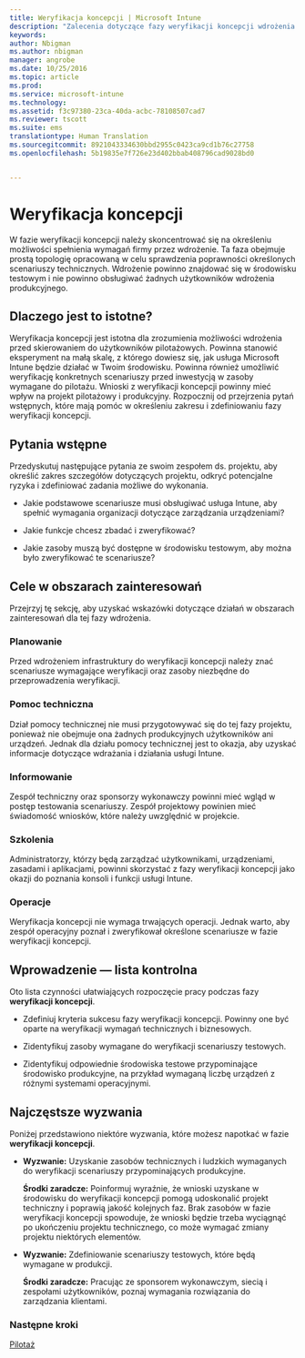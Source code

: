 ```yaml
---
title: Weryfikacja koncepcji | Microsoft Intune
description: "Zalecenia dotyczące fazy weryfikacji koncepcji wdrożenia usługi Intune."
keywords: 
author: Nbigman
ms.author: nbigman
manager: angrobe
ms.date: 10/25/2016
ms.topic: article
ms.prod: 
ms.service: microsoft-intune
ms.technology: 
ms.assetid: f3c97380-23ca-40da-acbc-78108507cad7
ms.reviewer: tscott
ms.suite: ems
translationtype: Human Translation
ms.sourcegitcommit: 8921043334630bbd2955c0423ca9cd1b76c27758
ms.openlocfilehash: 5b19835e7f726e23d402bbab408796cad9028bd0


---
```


# Weryfikacja koncepcji
W fazie weryfikacji koncepcji należy skoncentrować się na określeniu możliwości spełnienia wymagań firmy przez wdrożenie. Ta faza obejmuje prostą topologię opracowaną w celu sprawdzenia poprawności określonych scenariuszy technicznych.  Wdrożenie powinno znajdować się w środowisku testowym i nie powinno obsługiwać żadnych użytkowników wdrożenia produkcyjnego.

## Dlaczego jest to istotne?
Weryfikacja koncepcji jest istotna dla zrozumienia możliwości wdrożenia przed skierowaniem do użytkowników pilotażowych. Powinna stanowić eksperyment na małą skalę, z którego dowiesz się, jak usługa Microsoft Intune będzie działać w Twoim środowisku. Powinna również umożliwić weryfikację konkretnych scenariuszy przed inwestycją w zasoby wymagane do pilotażu. Wnioski z weryfikacji koncepcji powinny mieć wpływ na projekt pilotażowy i produkcyjny.
Rozpocznij od przejrzenia pytań wstępnych, które mają pomóc w określeniu zakresu i zdefiniowaniu fazy weryfikacji koncepcji.

## Pytania wstępne
Przedyskutuj następujące pytania ze swoim zespołem ds. projektu, aby określić zakres szczegółów dotyczących projektu, odkryć potencjalne ryzyka i zdefiniować zadania możliwe do wykonania.

-   Jakie podstawowe scenariusze musi obsługiwać usługa Intune, aby spełnić wymagania organizacji dotyczące zarządzania urządzeniami?

-   Jakie funkcje chcesz zbadać i zweryfikować?

-   Jakie zasoby muszą być dostępne w środowisku testowym, aby można było zweryfikować te scenariusze?

## Cele w obszarach zainteresowań
Przejrzyj tę sekcję, aby uzyskać wskazówki dotyczące działań w obszarach zainteresowań dla tej fazy wdrożenia.

### Planowanie
Przed wdrożeniem infrastruktury do weryfikacji koncepcji należy znać scenariusze wymagające weryfikacji oraz zasoby niezbędne do przeprowadzenia weryfikacji.

### Pomoc techniczna
Dział pomocy technicznej nie musi przygotowywać się do tej fazy projektu, ponieważ nie obejmuje ona żadnych produkcyjnych użytkowników ani urządzeń. Jednak dla działu pomocy technicznej jest to okazja, aby uzyskać informacje dotyczące wdrażania i działania usługi Intune.

### Informowanie
Zespół techniczny oraz sponsorzy wykonawczy powinni mieć wgląd w postęp testowania scenariuszy. Zespół projektowy powinien mieć świadomość wniosków, które należy uwzględnić w projekcie.

### Szkolenia
Administratorzy, którzy będą zarządzać użytkownikami, urządzeniami, zasadami i aplikacjami, powinni skorzystać z fazy weryfikacji koncepcji jako okazji do poznania konsoli i funkcji usługi Intune.

### Operacje
Weryfikacja koncepcji nie wymaga trwających operacji. Jednak warto, aby zespół operacyjny poznał i zweryfikował określone scenariusze w fazie weryfikacji koncepcji.

## Wprowadzenie — lista kontrolna
Oto lista czynności ułatwiających rozpoczęcie pracy podczas fazy **weryfikacji koncepcji**.

-   Zdefiniuj kryteria sukcesu fazy weryfikacji koncepcji. Powinny one być oparte na weryfikacji wymagań technicznych i biznesowych.

-   Zidentyfikuj zasoby wymagane do weryfikacji scenariuszy testowych.

-   Zidentyfikuj odpowiednie środowiska testowe przypominające środowisko produkcyjne, na przykład wymaganą liczbę urządzeń z różnymi systemami operacyjnymi.

## Najczęstsze wyzwania
Poniżej przedstawiono niektóre wyzwania, które możesz napotkać w fazie **weryfikacji koncepcji**.

-   **Wyzwanie:** Uzyskanie zasobów technicznych i ludzkich wymaganych do weryfikacji scenariuszy przypominających produkcyjne.

    **Środki zaradcze:** Poinformuj wyraźnie, że wnioski uzyskane w środowisku do weryfikacji koncepcji pomogą udoskonalić projekt techniczny i poprawią jakość kolejnych faz. Brak zasobów w fazie weryfikacji koncepcji spowoduje, że wnioski będzie trzeba wyciągnąć po ukończeniu projektu technicznego, co może wymagać zmiany projektu niektórych elementów.

-   **Wyzwanie:** Zdefiniowanie scenariuszy testowych, które będą wymagane w produkcji.

    **Środki zaradcze:** Pracując ze sponsorem wykonawczym, siecią i zespołami użytkowników, poznaj wymagania rozwiązania do zarządzania klientami.

### Następne kroki
[Pilotaż](pilot.md)



<!--HONumber=Oct16_HO4-->


